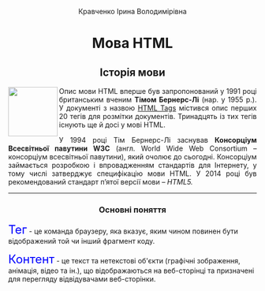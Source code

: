 <html>
<body>
<head>
<title>Мова HTML</title>
<link rel="stylesheet" href="style.css"/>
<p align="center">Кравченко Ірина Володимірівна</p>
<h1 align="center">Мова HTML</h1>
<h2 align="center">Історія мови</h2>
<img src="https://upload.wikimedia.org/wikipedia/commons/thumb/c/c8/Tim_Berners-Lee_April_2009.jpg/800px-Tim_Berners-Lee_April_2009.jpg" width="100" align="left">
<p align="justify">Опис мови HTML вперше був запропонований у 1991 році британським
вченим <b>Тімом Бернерс-Лі</b> (нар. у 1955 р.). У документі з назвою
<a href="http://info.cern.ch/hypertext/WWW/MarkUp/Tags.html"> HTML Tags</a> містився
опис перших 20 тегів для розмітки документів. Тринадцять із тих тегів
існують ще й досі у мові HTML.</p>
<p align="justify">У 1994 році Тім Бернерс-Лі заснував <b>Консорціум Всесвітньої павутини W3C</b>
(англ. World Wide Web Consortium – консорціум всесвітньої павутини), який
очолює до сьогодні. Консорціум займається розробкою і впровадженням
стандартів для Інтернету, у тому числі затверджує специфікацію мови
НТМL. У 2014 році був рекомендований стандарт п’ятої версії мови –
<i>HTML5.</i></p>
<hr>
<h3 align="center">Основні поняття</h3>
<p><font color="blue" size="5">Тег</font> - це команда браузеру, яка вказує, яким чином повинен бути
відображений той чи інший фрагмент коду.</p>
<p><font color="blue" size="5">Контент</font> - це текст та нетекстові об&#39;єкти (графічні зображення, анімація,
відео та ін.), що відображаються на веб-сторінці та призначені для перегляду
відвідувачами веб-сторінки.</p>
</head>
</body>
</html>
